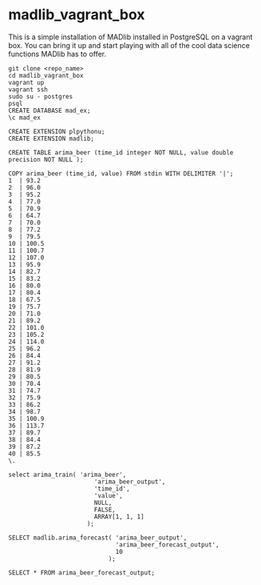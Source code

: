 # madlib_vagrant_box

This is a simple installation of MADlib installed in PostgreSQL on a vagrant box. You can bring it up and start playing with all of the cool data science functions MADlib has to offer.

    git clone <repo_name>
    cd madlib_vagrant_box
    vagrant up
    vagrant ssh
    sudo su - postgres
    psql 
    CREATE DATABASE mad_ex;
    \c mad_ex

    CREATE EXTENSION plpythonu;
    CREATE EXTENSION madlib;

    CREATE TABLE arima_beer (time_id integer NOT NULL, value double precision NOT NULL );
    
    COPY arima_beer (time_id, value) FROM stdin WITH DELIMITER '|';
    1  | 93.2
    2  | 96.0
    3  | 95.2
    4  | 77.0
    5  | 70.9
    6  | 64.7
    7  | 70.0
    8  | 77.2
    9  | 79.5
    10 | 100.5
    11 | 100.7
    12 | 107.0
    13 | 95.9
    14 | 82.7
    15 | 83.2
    16 | 80.0
    17 | 80.4
    18 | 67.5
    19 | 75.7
    20 | 71.0
    21 | 89.2
    22 | 101.0
    23 | 105.2
    24 | 114.0
    25 | 96.2
    26 | 84.4
    27 | 91.2
    28 | 81.9
    29 | 80.5
    30 | 70.4
    31 | 74.7
    32 | 75.9
    33 | 86.2
    34 | 98.7
    35 | 100.9
    36 | 113.7
    37 | 89.7
    38 | 84.4
    39 | 87.2
    40 | 85.5
    \.
    
    select arima_train( 'arima_beer',
                            'arima_beer_output',
                            'time_id',
                            'value',
                            NULL,
                            FALSE,
                            ARRAY[1, 1, 1]
                          );
    
    SELECT madlib.arima_forecast( 'arima_beer_output',
                                  'arima_beer_forecast_output',
                                  10
                                );
    
    SELECT * FROM arima_beer_forecast_output;



